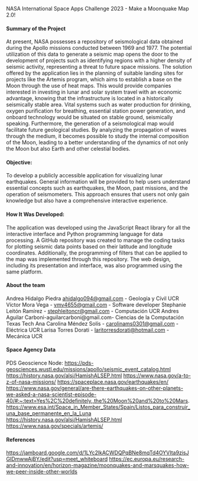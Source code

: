 NASA International Space Apps Challenge 2023 - Make a Moonquake Map 2.0!

#### Summary of the Project
At present, NASA possesses a repository of seismological data obtained during the Apollo missions conducted between 1969 and 1977. The potential utilization of this data to generate a seismic map opens the door to the development of projects such as identifying regions with a higher density of seismic activity, representing a threat to future space missions. The solution offered by the application lies in the planning of suitable landing sites for projects like the Artemis program, which aims to establish a base on the Moon through the use of heat maps. This would provide companies interested in investing in lunar and solar system travel with an economic advantage, knowing that the infrastructure is located in a historically seismically stable area. Vital systems such as water production for drinking, oxygen purification for breathing, essential station power generation, and onboard technology would be situated on stable ground, seismically speaking. Furthermore, the generation of a seismological map would facilitate future geological studies. By analyzing the propagation of waves through the medium, it becomes possible to study the internal composition of the Moon, leading to a better understanding of the dynamics of not only the Moon but also Earth and other celestial bodies.
#### Objective:
To develop a publicly accessible application for visualizing lunar earthquakes. General information will be provided to help users understand essential concepts such as earthquakes, the Moon, past missions, and the operation of seismometers. This approach ensures that users not only gain knowledge but also have a comprehensive interactive experience.

#### How It Was Developed:
The application was developed using the JavaScript React library for all the interactive interface and Python programming language for data processing. A GitHub repository was created to manage the coding tasks for plotting seismic data points based on their latitude and longitude coordinates. Additionally, the programming of filters that can be applied to the map was implemented through this repository. The web design, including its presentation and interface, was also programmed using the same platform.


#### About the team
Andrea Hidalgo Piedra  ahidalgo094@gmail.com - Geología y Cívil UCR
Víctor Mora Vega - vmv4655@gmail.com  - Software developer
Stephanie Leitón Ramírez - stephleitoncr@gmail.com  - Computación UCR
Andres Aguilar Carboni-aguilarcarboni@gmail.com- Ciencias de la Computación Texas Tech
Ana Carolina Méndez Solís - carolinams0301@gmail.com - Eléctrica UCR
Larisa Torres Dorati - laritorresdorati@hotmail.com - Mecánica UCR


#### Space Agency Data
PDS Geoscience Node: https://pds-geosciences.wustl.edu/missions/apollo/seismic_event_catalog.html
https://history.nasa.gov/alsj/HamishALSEP.html 
https://www.nasa.gov/a-to-z-of-nasa-missions/ 
https://spaceplace.nasa.gov/earthquakes/en/ https://www.nasa.gov/general/are-there-earthquakes-on-other-planets-we-asked-a-nasa-scientist-episode-40/#:~:text=Yes%2C%20definitely.,the%20Moon%20and%20to%20Mars.
https://www.esa.int/Space_in_Member_States/Spain/Listos_para_construir_una_base_permanente_en_la_Luna
https://history.nasa.gov/alsj/HamishALSEP.html 
https://www.nasa.gov/specials/artemis/

#### References
https://jamboard.google.com/d/1LYc2lkACWDQPqBNe8mqTd4OYVIta9zisJGIDmwwAjBY/edit?usp=meet_whiteboard
https://ec.europa.eu/research-and-innovation/en/horizon-magazine/moonquakes-and-marsquakes-how-we-peer-inside-other-worlds